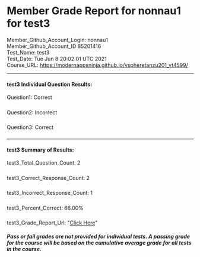 # Member Grade Report for nonnau1 for test3  
   
Member_Github_Account_Login: nonnau1  
Member_Github_Account_ID 85201416  
Test_Name: test3  
Test_Date: Tue Jun  8 20:02:01 UTC 2021  
Course_URL: https://modernappsninja.github.io/vspheretanzu201_vt4599/  
   
---  
#### test3 Individual Question Results:  
Question1: Correct  
#####  
Question2: Incorrect  
#####  
Question3: Correct  
#####  
---  
#### test3 Summary of Results:  
test3_Total_Question_Count: 2  
#####  
test3_Correct_Response_Count: 2  
#####  
test3_Incorrect_Response_Count: 1  
#####  
test3_Percent_Correct: 66.00%  
#####  
test3_Grade_Report_Url: "[Click Here](https://github.com/modernappsninjas/nonnau1/blob/main/static/userdata/courses/vspheretanzu201_vt4599/grade_report.pr170.test3.md)"
##### Pass or fail grades are not provided for individual tests. A passing grade for the course will be based on the cumulative average grade for all tests in the course.  
